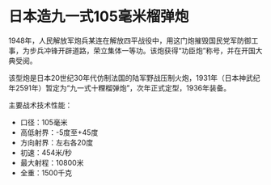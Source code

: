 # 日本造九一式105毫米榴弹炮
 
1948年，人民解放军炮兵某连在解放四平战役中，用这门炮摧毁国民党军防御工事，为步兵冲锋开辟道路，荣立集体一等功。该炮获得“功臣炮”称号，并在开国大典受阅。

该型炮是日本20世纪30年代仿制法国的陆军野战压制火炮，1931年（日本神武纪年2591年）暂定为“九一式十粴榴弹炮”，次年正式定型，1936年装备。

主要战术技术性能：

- 口径：105毫米
- 高低射界：-5度至+45度
- 方向射界：左右各20度
- 初速：454米/秒
- 最大射程：10800米
- 全重：1500千克
